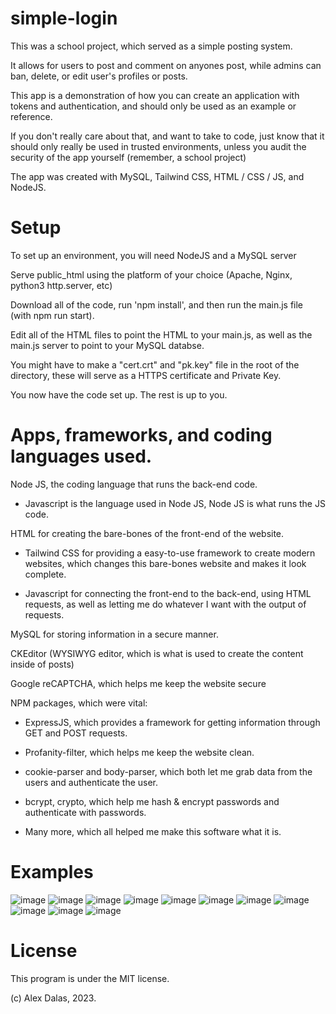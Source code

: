 # simple-login

This was a school project, which served as a simple posting system.

It allows for users to post and comment on anyones post, while admins can ban, delete, or edit user's profiles or posts.

This app is a demonstration of how you can create an application with tokens and authentication, and should only be used as an example or reference.

If you don't really care about that, and want to take to code, just know that it should only really be used in trusted environments, unless you audit the security of the app yourself (remember, a school project)

The app was created with MySQL, Tailwind CSS, HTML / CSS / JS, and NodeJS.

# Setup

To set up an environment, you will need NodeJS and a MySQL server

Serve public_html using the platform of your choice (Apache, Nginx, python3 http.server, etc)

Download all of the code, run 'npm install', and then run the main.js file (with npm run start). 

Edit all of the HTML files to point the HTML to your main.js, as well as the main.js server to point to your MySQL databse.

You might have to make a "cert.crt" and "pk.key" file in the root of the directory, these will serve as a HTTPS certificate and Private Key.

You now have the code set up. The rest is up to you.

# Apps, frameworks, and coding languages used.

Node JS, the coding language that runs the back-end code.

- Javascript is the language used in Node JS, Node JS is what runs the JS code.
    
HTML for creating the bare-bones of the front-end of the website.

- Tailwind CSS for providing a easy-to-use framework to create modern websites, which changes this bare-bones website and makes it look complete.
    
- Javascript for connecting the front-end to the back-end, using HTML requests, as well as letting me do whatever I want with the output of requests.
    
    
MySQL for storing information in a secure manner.


CKEditor (WYSIWYG editor, which is what is used to create the content inside of posts)

Google reCAPTCHA, which helps me keep the website secure

NPM packages, which were vital:

- ExpressJS, which provides a framework for getting information through GET and POST requests.
    
- Profanity-filter, which helps me keep the website clean.
    
- cookie-parser and body-parser, which both let me grab data from the users and authenticate the user.

- bcrypt, crypto, which help me hash & encrypt passwords and authenticate with passwords.
    
- Many more, which all helped me make this software what it is.
    

# Examples

![image](https://user-images.githubusercontent.com/48403821/222436084-4762325c-0dca-40a9-92c7-8c27765ab36d.png)
![image](https://user-images.githubusercontent.com/48403821/222436612-93898fa1-5097-48b9-8df2-a3f5dfcd49d9.png)
![image](https://user-images.githubusercontent.com/48403821/222436150-bfee2553-4997-49a0-a8f0-335655a2c074.png)
![image](https://user-images.githubusercontent.com/48403821/222436236-11110965-dca6-43f8-9905-72c0da5c8351.png)
![image](https://user-images.githubusercontent.com/48403821/222436271-ba01998a-2451-4425-9644-7b48ed01a5d9.png)
![image](https://user-images.githubusercontent.com/48403821/222436295-a3234a14-e017-456a-87db-e12f85b03b94.png)
![image](https://user-images.githubusercontent.com/48403821/222436694-58c4724a-e9d1-4323-920a-355a128a43b8.png)
![image](https://user-images.githubusercontent.com/48403821/222436713-dbf35cad-f21c-436a-a94d-105893bdbdf3.png)
![image](https://user-images.githubusercontent.com/48403821/222436741-373cba83-17a2-4cff-9f24-b1fe9ed038c4.png)
![image](https://user-images.githubusercontent.com/48403821/222436783-c707a767-fad4-43f4-b24a-525543984f01.png)
![image](https://user-images.githubusercontent.com/48403821/222436811-c0a2976b-10ff-48d7-b9b2-174d03d6f256.png)


# License

This program is under the MIT license. 

(c) Alex Dalas, 2023.
